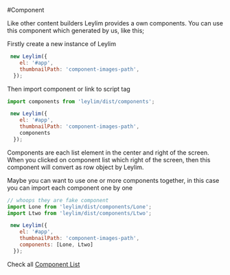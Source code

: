 #Component

Like other content builders Leylim provides a own components.
You can use this component which generated by us, like this;

Firstly create a new instance of Leylim

```javascript
 new Leylim({
    el: '#app',
    thumbnailPath: 'component-images-path',
  });
```

Then import component or link to script tag

```javascript
import components from 'leylim/dist/components';

 new Leylim({
    el: '#app',
    thumbnailPath: 'component-images-path',
    components
  });
```

Components are each list element in the center and right of the screen.
When you clicked on component list which right of the screen, then this component will convert as row object by Leylim.

Maybe you can want to use one or more components together, in this case you can import each component one by one

```javascript
// whoops they are fake component
import Lone from 'leylim/dist/components/Lone';
import Ltwo from 'leylim/dist/components/Ltwo';

 new Leylim({
    el: '#app',
    thumbnailPath: 'component-images-path',
    components: [Lone, Ltwo]
  });
```


Check all [Component List](http://componentslist)

